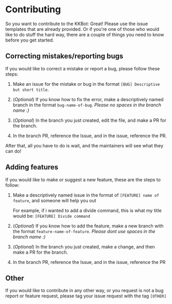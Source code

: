 # Contributing

So you want to contribute to the KKBot: Great! Please use the issue templates that are already provided. Or if you're one of those who would like to do stuff the hard way, there are a couple of things you need to know before you get started.

## Correcting mistakes/reporting bugs

If you would like to correct a mistake or report a bug, please follow these steps:

1. Make an issue for the mistake or bug in the format `[BUG] Descriptive but short title`.

2. (_Optional_) If you know how to fix the error, make a descriptively named branch in the format `bug-name-of-bug`. _Please no spaces in the branch name :)_

3. (_Optional_) In the branch you just created, edit the file, and make a PR for the branch.

4. In the branch PR, reference the Issue, and in the issue, reference the PR.

After that, all you have to do is wait, and the maintainers will see what they can do!

## Adding features

If you would like to make or suggest a new feature, these are the steps to follow:

1. Make a descriptively named issue in the format of `[FEATURE] name of feature`, and someone will help you out

    For example, if i wanted to add a divide command, this is what my title would be: `[FEATURE] Divide command`

2. (_Optional_) If you know how to add the feature, make a new branch with the format `feature-name-of-feature`. _Please dont use spaces in the branch name :)_

3. (_Optional_) In the branch you just created, make a change, and then make a PR for the branch.

4. In the branch PR, reference the Issue, and in the issue, reference the PR

## Other

If you would like to contribute in any other way, or you request is not a bug report or feature request, please tag your issue request with the tag `[OTHER]`
